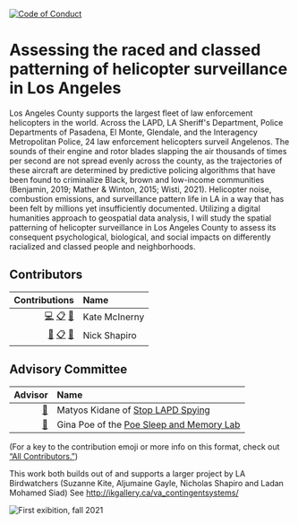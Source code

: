 [![Code of Conduct](https://img.shields.io/badge/%E2%9D%A4-code%20of%20conduct-blue.svg?style=flat)](https://github.com/Carceral-Ecologies/Carceral-ECHO-data/blob/master/Code%20of%20Conduct.md)


# Assessing the raced and classed patterning of helicopter surveillance in Los Angeles



Los Angeles County supports the largest fleet of law enforcement helicopters in the world. Across the LAPD, LA Sheriff's Department, Police Departments of Pasadena, El Monte, Glendale, and the Interagency Metropolitan Police, 24 law enforcement helicopters surveil Angelenos. The sounds of their engine and rotor blades slapping the air thousands of times per second are not spread evenly across the county, as the trajectories of these aircraft are determined by predictive policing algorithms that have been found to criminalize Black, brown and low-income communities (Benjamin, 2019; Mather & Winton, 2015; Wisti, 2021). Helicopter noise, combustion emissions, and surveillance pattern life in LA in a way that has been felt by millions yet insufficiently documented. Utilizing a digital humanities approach to geospatial data analysis, I will study the spatial patterning of helicopter surveillance in Los Angeles County to assess its consequent psychological, biological, and social impacts on differently racialized and classed people and neighborhoods.

## Contributors
<!-- ALL-CONTRIBUTORS-LIST:START -->
| Contributions | Name |
| ----: | :---- |
| [💻](# "Code") [📋](# "Organizer") [🤔](# "Ideas and Planning") | Kate McInerny |
| [🔢](# "Content") [📋](# "Organizer") [🤔](# "Ideas and Planning") | Nick Shapiro |


## Advisory Committee
<!-- ALL-Advisors-LIST:START -->
| Advisor | Name |
| ----: | :---- |
| [🤔](# "Ideas") | Matyos Kidane of [Stop LAPD Spying](https://twitter.com/stoplapdspying) |
| [🤔](# "Ideas") | Gina Poe of the [Poe Sleep and Memory Lab](https://poe-sleeplab.weebly.com/)|

(For a key to the contribution emoji or more info on this format, check out [“All Contributors.”](https://allcontributors.org/docs/en/emoji-key))

This work both builds out of and supports a larger project by LA Birdwatchers (Suzanne Kite, Aljumaine Gayle, Nicholas Shapiro and Ladan Mohamed Siad) See http://ikgallery.ca/va_contingentsystems/ 

![First exibition, fall 2021](https://github.com/Carceral-Ecologies/LA_Law_Enforcement_Heli/blob/main/20211001IKG_DSC-9747-web-1.jpg)
